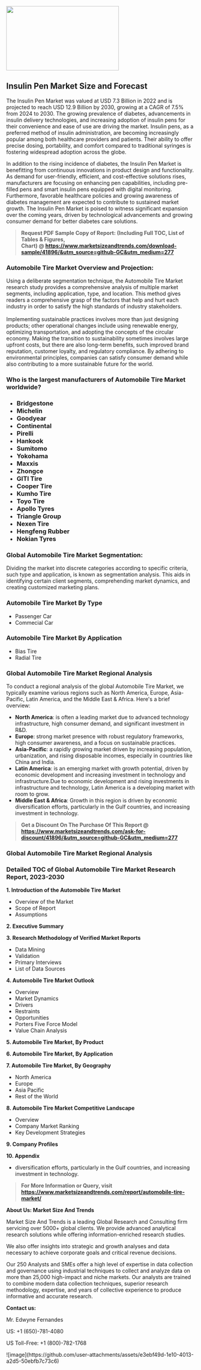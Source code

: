 <p><img class="alignnone size-medium wp-image-20088" src="https://ffe5etoiles.com/wp-content/uploads/2024/12/MST1-300x171.png" alt="" width="300" height="171" /></p><h2>Insulin Pen Market Size and Forecast</h2><p>The Insulin Pen Market was valued at USD 7.3 Billion in 2022 and is projected to reach USD 12.9 Billion by 2030, growing at a CAGR of 7.5% from 2024 to 2030. The growing prevalence of diabetes, advancements in insulin delivery technologies, and increasing adoption of insulin pens for their convenience and ease of use are driving the market. Insulin pens, as a preferred method of insulin administration, are becoming increasingly popular among both healthcare providers and patients. Their ability to offer precise dosing, portability, and comfort compared to traditional syringes is fostering widespread adoption across the globe.</p><p>In addition to the rising incidence of diabetes, the Insulin Pen Market is benefitting from continuous innovations in product design and functionality. As demand for user-friendly, efficient, and cost-effective solutions rises, manufacturers are focusing on enhancing pen capabilities, including pre-filled pens and smart insulin pens equipped with digital monitoring. Furthermore, favorable healthcare policies and growing awareness of diabetes management are expected to contribute to sustained market growth. The Insulin Pen Market is poised to witness significant expansion over the coming years, driven by technological advancements and growing consumer demand for better diabetes care solutions.</p></p><blockquote id="" class=""><strong>Request PDF Sample Copy of Report: (Including Full TOC, List of Tables &amp; Figures, Chart)&nbsp;@&nbsp;<strong><a href="https://www.marketsizeandtrends.com/download-sample/41896/&utm_source=github-GC&utm_medium=277" target="_blank">https://www.marketsizeandtrends.com/download-sample/41896/&utm_source=github-GC&utm_medium=277</a></strong></strong></blockquote><h3 id="" class="">Automobile Tire Market&nbsp;Overview and Projection:</h3><p id="" class="">Using a deliberate segmentation technique, the Automobile Tire Market research study provides a comprehensive analysis of multiple market segments, including application, type, and location. This method gives readers a comprehensive grasp of the factors that help and hurt each industry in order to satisfy the high standards of industry stakeholders. <br /> <br />Implementing sustainable practices involves more than just designing products; other operational changes include using renewable energy, optimizing transportation, and adopting the concepts of the circular economy. Making the transition to sustainability sometimes involves large upfront costs, but there are also long-term benefits, such improved brand reputation, customer loyalty, and regulatory compliance. By adhering to environmental principles, companies can satisfy consumer demand while also contributing to a more sustainable future for the world.</p><h3 id="" class="">Who is the largest manufacturers of&nbsp;Automobile Tire Market worldwide?</h3><h3 class=""><p><ul><li>Bridgestone </li><li> Michelin </li><li> Goodyear </li><li> Continental </li><li> Pirelli </li><li> Hankook </li><li> Sumitomo </li><li> Yokohama </li><li> Maxxis </li><li> Zhongce </li><li> GITI Tire </li><li> Cooper Tire </li><li> Kumho Tire </li><li> Toyo Tire </li><li> Apollo Tyres </li><li> Triangle Group </li><li> Nexen Tire </li><li> Hengfeng Rubber </li><li> Nokian Tyres</li></ul></p></h3><h3 id="" class="">Global&nbsp;Automobile Tire Market Segmentation:</h3><p id="" class="">Dividing the market into discrete categories according to specific criteria, such type and application, is known as segmentation analysis. This aids in identifying certain client segments, comprehending market dynamics, and creating customized marketing plans.</p><h3 id="" class="">Automobile Tire Market&nbsp;By Type</h3><p><p><ul><li>Passenger Car </li><li> Commecial Car</p></li></ul></p></p><h3 id="" class="">Automobile Tire Market&nbsp;By Application</h3><p class=""><p><ul><li>Bias Tire </li><li> Radial Tire</li></ul></p></p><h3 id="" class="">Global Automobile Tire Market Regional Analysis</h3><p id="" class="">To conduct a regional analysis of the global Automobile Tire Market, we typically examine various regions such as North America, Europe, Asia-Pacific, Latin America, and the Middle East &amp; Africa. Here's a brief overview:</p><ul><li><strong>North America</strong>: is often a leading market due to advanced technology infrastructure, high consumer demand, and significant investment in R&amp;D.</li><li><strong>Europe</strong>: strong market presence with robust regulatory frameworks, high consumer awareness, and a focus on sustainable practices.</li><li><strong>Asia-Pacific</strong>: a rapidly growing market driven by increasing population, urbanization, and rising disposable incomes, especially in countries like China and India.</li><li><strong>Latin America</strong>: is an emerging market with growth potential, driven by economic development and increasing investment in technology and infrastructure.Due to economic development and rising investments in infrastructure and technology, Latin America is a developing market with room to grow.</li><li><strong>Middle East &amp; Africa</strong>: Growth in this region is driven by economic diversification efforts, particularly in the Gulf countries, and increasing investment in technology.</li></ul><blockquote id="" class=""><strong>Get a Discount On The Purchase Of This Report @ <strong><a href="https://www.marketsizeandtrends.com/ask-for-discount/41896/&utm_source=github-GC&utm_medium=277" target="_blank">https://www.marketsizeandtrends.com/ask-for-discount/41896/&utm_source=github-GC&utm_medium=277</a></strong></strong></blockquote><h3 id="" class="">Global Automobile Tire Market Regional Analysis</h3><h3 id="" class="">Detailed TOC of Global Automobile Tire Market Research Report, 2023-2030</h3><p id="" class=""><strong>1. Introduction of the Automobile Tire Market</strong></p><ul><li>Overview of the Market</li><li>Scope of Report</li><li>Assumptions</li></ul><p id="" class=""><strong>2. Executive Summary</strong></p><p id="" class=""><strong>3. Research Methodology of Verified Market Reports</strong></p><ul><li>Data Mining</li><li>Validation</li><li>Primary Interviews</li><li>List of Data Sources</li></ul><p id="" class=""><strong>4. Automobile Tire Market Outlook</strong></p><ul><li>Overview</li><li>Market Dynamics</li><li>Drivers</li><li>Restraints</li><li>Opportunities</li><li>Porters Five Force Model</li><li>Value Chain Analysis</li></ul><p id="" class=""><strong>5. Automobile Tire Market, By Product</strong></p><p id="" class=""><strong>6. Automobile Tire Market, By Application</strong></p><p id="" class=""><strong>7. Automobile Tire Market, By Geography</strong></p><ul><li>North America</li><li>Europe</li><li>Asia Pacific</li><li>Rest of the World</li></ul><p id="" class=""><strong>8. Automobile Tire Market Competitive Landscape</strong></p><ul><li>Overview</li><li>Company Market Ranking</li><li>Key Development Strategies</li></ul><p id="" class=""><strong>9. Company Profiles</strong></p><p id="" class=""><strong>10. Appendix</strong></p><ul><li>diversification efforts, particularly in the Gulf countries, and increasing investment in technology.</li></ul><blockquote id="" class=""><strong>For More Information or Query, visit <strong><strong><a href="https://www.marketsizeandtrends.com/report/automobile-tire-market/" target="_blank">https://www.marketsizeandtrends.com/report/automobile-tire-market/</a></strong></strong></strong></blockquote><p id="" class=""><strong>About Us: Market Size And Trends</strong></p><p id="" class="">Market Size And Trends is a leading Global Research and Consulting firm servicing over 5000+ global clients. We provide advanced analytical research solutions while offering information-enriched research studies.</p><p id="" class="">We also offer insights into strategic and growth analyses and data necessary to achieve corporate goals and critical revenue decisions.</p><p id="" class="">Our 250 Analysts and SMEs offer a high level of expertise in data collection and governance using industrial techniques to collect and analyze data on more than 25,000 high-impact and niche markets. Our analysts are trained to combine modern data collection techniques, superior research methodology, expertise, and years of collective experience to produce informative and accurate research.</p><p id="" class=""><strong>Contact us:</strong></p><p id="" class="">Mr. Edwyne Fernandes</p><p id="" class="">US: +1 (650)-781-4080</p><p id="" class="">US Toll-Free: +1 (800)-782-1768</p>
![image](https://github.com/user-attachments/assets/e3ebf49d-1e10-4013-a2d5-50ebfb7c73c6)
